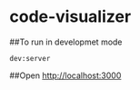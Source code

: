 # code-visualizer

##To run in developmet mode

`dev:server`

##Open [http://localhost:3000](http://localhost:3000)